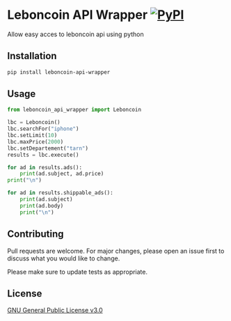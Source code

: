 # Leboncoin API Wrapper [![PyPI](https://img.shields.io/pypi/v/leboncoin-api-wrapper)](https://pypi.org/project/leboncoin-api-wrapper/)

Allow easy acces to leboncoin api using python

## Installation
```bash
pip install leboncoin-api-wrapper
```

## Usage
```python
from leboncoin_api_wrapper import Leboncoin

lbc = Leboncoin()
lbc.searchFor("iphone")
lbc.setLimit(10)
lbc.maxPrice(2000)
lbc.setDepartement("tarn")
results = lbc.execute()

for ad in results.ads():
    print(ad.subject, ad.price)
print("\n")

for ad in results.shippable_ads():
    print(ad.subject)
    print(ad.body)
    print("\n")
```

## Contributing
Pull requests are welcome. For major changes, please open an issue first to discuss what you would like to change.

Please make sure to update tests as appropriate.

## License
[GNU General Public License v3.0](https://choosealicense.com/licenses/gpl-3.0/)